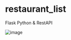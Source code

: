 # restaurant_list
Flask Python &amp; RestAPI

![image](https://github.com/Rickkun11/restaurant_list/assets/58342849/78979b79-23c8-41f1-b66c-0dbb3a2385be)
